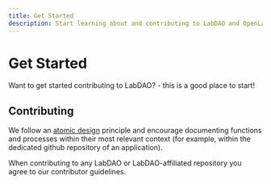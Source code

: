 ```yaml
---
title: Get Started
description: Start learning about and contributing to LabDAO and OpenLab.
---
```

 
# Get Started
Want to get started contributing to LabDAO? - this is a good place to start!

## Contributing
We follow an [atomic design](https://bradfrost.com/blog/post/atomic-web-design/) principle and encourage documenting functions and processes within their most relevant context (for example, within the dedicated github repository of an application).

When contributing to any LabDAO or LabDAO-affiliated repository you agree to our contributor guidelines.